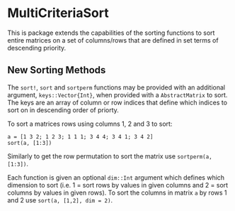 # MultiCriteriaSort

This is package extends the capabilities of the sorting functions to sort entire matrices on a set of columns/rows that are defined in set terms of descending priority.

## New Sorting Methods

The `sort!`, `sort` and `sortperm` functions may be provided with an additional argument, `keys::Vector{Int}`, when provided with a `AbstractMatrix` to sort. The keys are an array of column or row indices that define which indices to sort on in descending order of priorty.

To sort a matrices rows using columns 1, 2 and 3 to sort:
```
a = [1 3 2; 1 2 3; 1 1 1; 3 4 4; 3 4 1; 3 4 2]
sort(a, [1:3])
```
    
Similarly to get the row permutation to sort the matrix use `sortperm(a, [1:3])`.

Each function is given an optional `dim::Int` argument which defines which dimension to sort (i.e. 1 = sort rows by values in given columns and 2 = sort columns by values in given rows). To sort the columns in matrix `a` by rows 1 and 2 use `sort(a, [1,2], dim = 2)`. 
